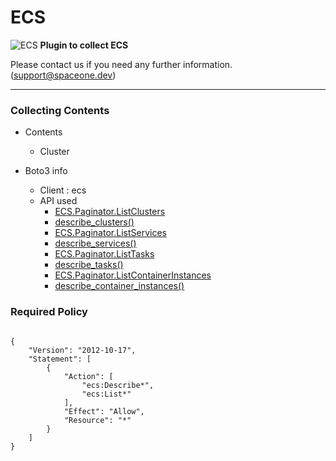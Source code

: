 # ECS

![ECS](https://spaceone-custom-assets.s3.ap-northeast-2.amazonaws.com/console-assets/icons/cloud-services/aws/Amazon-Elastic-Container-Service.svg)
**Plugin to collect ECS**

Please contact us if you need any further information. (<support@spaceone.dev>)

---

### Collecting Contents

- Contents
  - Cluster
  
- Boto3 info
  - Client : ecs
  - API used
    - [ECS.Paginator.ListClusters](https://boto3.amazonaws.com/v1/documentation/api/latest/reference/services/ecs.html#ECS.Paginator.ListClusters)
    - [describe_clusters()](https://boto3.amazonaws.com/v1/documentation/api/latest/reference/services/ecs.html#ECS.Client.describe_clusters)
    - [ECS.Paginator.ListServices](https://boto3.amazonaws.com/v1/documentation/api/latest/reference/services/ecs.html#ECS.Paginator.ListServices)
    - [describe_services()](https://boto3.amazonaws.com/v1/documentation/api/latest/reference/services/ecs.html#ECS.Client.describe_services)
    - [ECS.Paginator.ListTasks](https://boto3.amazonaws.com/v1/documentation/api/latest/reference/services/ecs.html#ECS.Paginator.ListTasks)
    - [describe_tasks()](https://boto3.amazonaws.com/v1/documentation/api/latest/reference/services/ecs.html#ECS.Client.describe_tasks)
    - [ECS.Paginator.ListContainerInstances](https://boto3.amazonaws.com/v1/documentation/api/latest/reference/services/ecs.html#ECS.Paginator.ListContainerInstances)
    - [describe_container_instances()](https://boto3.amazonaws.com/v1/documentation/api/latest/reference/services/ecs.html#ECS.Client.describe_container_instances)


### Required Policy
  
<pre>
<code>
{
    "Version": "2012-10-17",
    "Statement": [
        {
            "Action": [
                "ecs:Describe*",
                "ecs:List*"
            ],
            "Effect": "Allow",
            "Resource": "*"
        }
    ]
}
</code>
</pre>